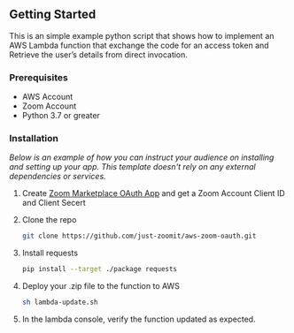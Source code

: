 <!-- GETTING STARTED -->
## Getting Started

This is an simple example python script that shows how to implement an AWS Lambda function that exchange the code for an access token and Retrieve the user’s details from direct invocation.


### Prerequisites

* AWS Account 
* Zoom Account 
* Python 3.7 or greater

### Installation

_Below is an example of how you can instruct your audience on installing and setting up your app. This template doesn't rely on any external dependencies or services._

1. Create [Zoom Marketplace OAuth App](https://marketplace.zoom.us/docs/guides/build/oauth-app/) and get a Zoom Account Client ID and Client Secert 


2. Clone the repo
   ```sh
   git clone https://github.com/just-zoomit/aws-zoom-oauth.git
   ```
3. Install requests
   ```sh
   pip install --target ./package requests
   ```

4. Deploy your .zip file to the function to AWS

    ```sh
    sh lambda-update.sh 
    ```

5. In the lambda console, verify the function updated as expected. 
